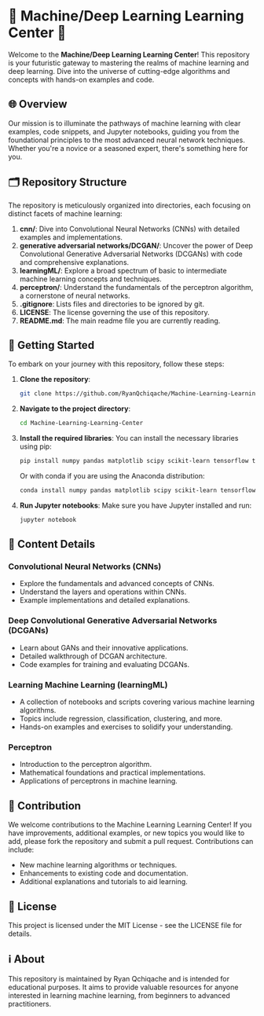 # 🚀 Machine/Deep Learning Learning Center 🚀

Welcome to the **Machine/Deep Learning Learning Center**! This repository is your futuristic gateway to mastering the realms of machine learning and deep learning. Dive into the universe of cutting-edge algorithms and concepts with hands-on examples and code.

## 🌐 Overview

Our mission is to illuminate the pathways of machine learning with clear examples, code snippets, and Jupyter notebooks, guiding you from the foundational principles to the most advanced neural network techniques. Whether you're a novice or a seasoned expert, there's something here for you.

## 🗂 Repository Structure

The repository is meticulously organized into directories, each focusing on distinct facets of machine learning:

1. **cnn/**: Dive into Convolutional Neural Networks (CNNs) with detailed examples and implementations.
2. **generative adversarial networks/DCGAN/**: Uncover the power of Deep Convolutional Generative Adversarial Networks (DCGANs) with code and comprehensive explanations.
3. **learningML/**: Explore a broad spectrum of basic to intermediate machine learning concepts and techniques.
4. **perceptron/**: Understand the fundamentals of the perceptron algorithm, a cornerstone of neural networks.
5. **.gitignore**: Lists files and directories to be ignored by git.
6. **LICENSE**: The license governing the use of this repository.
7. **README.md**: The main readme file you are currently reading.

## 🚀 Getting Started

To embark on your journey with this repository, follow these steps:

1. **Clone the repository**:
    ```sh
    git clone https://github.com/RyanQchiqache/Machine-Learning-Learning-Center.git
    ```
2. **Navigate to the project directory**:
    ```sh
    cd Machine-Learning-Learning-Center
    ```
3. **Install the required libraries**:
    You can install the necessary libraries using pip:
    ```sh
    pip install numpy pandas matplotlib scipy scikit-learn tensorflow torch
    ```
    Or with conda if you are using the Anaconda distribution:
    ```sh
    conda install numpy pandas matplotlib scipy scikit-learn tensorflow torch
    ```
4. **Run Jupyter notebooks**:
    Make sure you have Jupyter installed and run:
    ```sh
    jupyter notebook
    ```

## 📂 Content Details

### Convolutional Neural Networks (CNNs)
- Explore the fundamentals and advanced concepts of CNNs.
- Understand the layers and operations within CNNs.
- Example implementations and detailed explanations.

### Deep Convolutional Generative Adversarial Networks (DCGANs)
- Learn about GANs and their innovative applications.
- Detailed walkthrough of DCGAN architecture.
- Code examples for training and evaluating DCGANs.

### Learning Machine Learning (learningML)
- A collection of notebooks and scripts covering various machine learning algorithms.
- Topics include regression, classification, clustering, and more.
- Hands-on examples and exercises to solidify your understanding.

### Perceptron
- Introduction to the perceptron algorithm.
- Mathematical foundations and practical implementations.
- Applications of perceptrons in machine learning.

## 🤝 Contribution

We welcome contributions to the Machine Learning Learning Center! If you have improvements, additional examples, or new topics you would like to add, please fork the repository and submit a pull request. Contributions can include:
- New machine learning algorithms or techniques.
- Enhancements to existing code and documentation.
- Additional explanations and tutorials to aid learning.

## 📜 License

This project is licensed under the MIT License - see the LICENSE file for details.

## ℹ️ About

This repository is maintained by Ryan Qchiqache and is intended for educational purposes. It aims to provide valuable resources for anyone interested in learning machine learning, from beginners to advanced practitioners.
